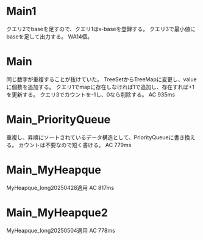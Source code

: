 # Main1
クエリ2でbaseを足すので、クエリ1はx-baseを登録する。
クエリ3で最小値にbaseを足して出力する。
WA14個。

# Main
同じ数字が重複することが抜けていた。
TreeSetからTreeMapに変更し、valueに個数を追加する。
クエリ1でmapに存在しなければ1で追加し、存在すれば+1を更新する。
クエリ3でカウントを-1し、0なら削除する。
AC 935ms

# Main_PriorityQueue
重複し、昇順にソートされているデータ構造として、PriorityQueueに書き換える。
カウントは不要なので短く書ける。
AC 779ms

# Main_MyHeapque
MyHeapque_long20250428適用
AC 817ms

# Main_MyHeapque2
MyHeapque_long20250504適用
AC 778ms

